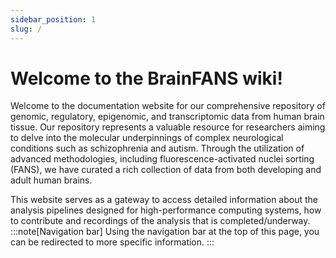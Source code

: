 ```yaml
---
sidebar_position: 1
slug: /
---
```


# Welcome to the BrainFANS wiki!

Welcome to the documentation website for our comprehensive repository of genomic, regulatory, epigenomic, and transcriptomic data from human brain tissue. Our repository represents a valuable resource for researchers aiming to delve into the molecular underpinnings of complex neurological conditions such as schizophrenia and autism. Through the utilization of advanced methodologies, including fluorescence-activated nuclei sorting (FANS), we have curated a rich collection of data from both developing and adult human brains. 

This website serves as a gateway to access detailed information about the analysis pipelines designed for high-performance computing systems, how to contribute and recordings of the analysis that is completed/underway. 
\
:::note[Navigation bar]
Using the navigation bar at the top of this page, you can be redirected to more specific information.
:::